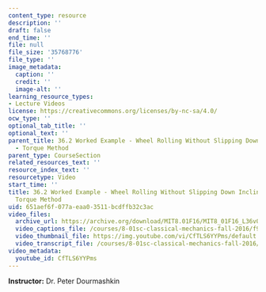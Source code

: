 ```yaml
---
content_type: resource
description: ''
draft: false
end_time: ''
file: null
file_size: '35768776'
file_type: ''
image_metadata:
  caption: ''
  credit: ''
  image-alt: ''
learning_resource_types:
- Lecture Videos
license: https://creativecommons.org/licenses/by-nc-sa/4.0/
ocw_type: ''
optional_tab_title: ''
optional_text: ''
parent_title: 36.2 Worked Example - Wheel Rolling Without Slipping Down Inclined Plane
  - Torque Method
parent_type: CourseSection
related_resources_text: ''
resource_index_text: ''
resourcetype: Video
start_time: ''
title: 36.2 Worked Example - Wheel Rolling Without Slipping Down Inclined Plane -
  Torque Method
uid: 651aef6f-077a-eaa0-3511-bcdffb32c3ac
video_files:
  archive_url: https://archive.org/download/MIT8.01F16/MIT8_01F16_L36v03_360p.mp4
  video_captions_file: /courses/8-01sc-classical-mechanics-fall-2016/f9acea86398557d5b70b4f3f065447a9_CfTLS6YYPms.vtt
  video_thumbnail_file: https://img.youtube.com/vi/CfTLS6YYPms/default.jpg
  video_transcript_file: /courses/8-01sc-classical-mechanics-fall-2016/bec126e6571dd0e2140215548dea4a59_CfTLS6YYPms.pdf
video_metadata:
  youtube_id: CfTLS6YYPms
---
```

**Instructor:** Dr. Peter Dourmashkin